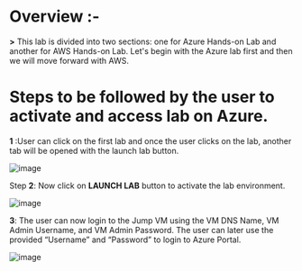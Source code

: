 # Overview :-

**>** This lab is divided into two sections: one for Azure Hands-on Lab and another for AWS Hands-on Lab. Let's begin with the Azure lab first and then we will move forward with AWS.

# Steps to be followed by the user to activate and access lab on Azure.

**1**	:User can click on the first lab and once the user clicks on the lab, another tab will be opened with the launch lab button.

![image](https://user-images.githubusercontent.com/85232046/160369896-3aa88f0d-aa41-4759-b928-d7e03ba4c4d8.png)

Step **2**: Now click on **LAUNCH LAB** button to activate the lab environment.

![image](https://user-images.githubusercontent.com/85232046/160365851-ef79738a-b73b-49b5-8eeb-25caa3dd900c.png)
 
**3**:	The user can now login to the Jump VM using the VM DNS Name, VM Admin Username, and VM Admin Password. The user can later use the provided “Username” and “Password” to login to Azure Portal.

![image](https://user-images.githubusercontent.com/85232046/160375178-d156da82-8451-44ac-b448-16e7deb0cf08.png)
